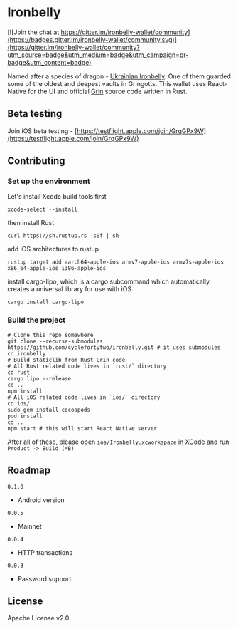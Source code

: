 # Ironbelly

[![Join the chat at https://gitter.im/ironbelly-wallet/community](https://badges.gitter.im/ironbelly-wallet/community.svg)](https://gitter.im/ironbelly-wallet/community?utm_source=badge&utm_medium=badge&utm_campaign=pr-badge&utm_content=badge)

Named after a species of dragon - [Ukrainian Ironbelly](http://harrypotter.wikia.com/wiki/Ukrainian_Ironbelly). One of them guarded some of the oldest and deepest vaults in Gringotts.
This wallet uses React-Native for the UI and official [Grin](https://github.com/mimblewimble/grin/) source code written in Rust.
## Beta testing
Join iOS beta testing - [https://testflight.apple.com/join/GrqGPx9W](https://testflight.apple.com/join/GrqGPx9W)
## Contributing
### Set up the environment

Let's install Xcode build tools first

`xcode-select --install`

then install Rust

`curl https://sh.rustup.rs -sSf | sh`

add iOS architectures to rustup

`rustup target add aarch64-apple-ios armv7-apple-ios armv7s-apple-ios x86_64-apple-ios i386-apple-ios`

install cargo-lipo, which is a cargo subcommand which automatically creates a universal library for use with iOS

`cargo install cargo-lipo`

### Build the project

```
# Clone this repo somewhere
git clone --recurse-submodules https://github.com/cyclefortytwo/ironbelly.git # it uses submodules
cd ironbelly
# Build staticlib from Rust Grin code
# All Rust related code lives in `rust/` directory
cd rust
cargo lipo --release
cd ..
npm install
# All iOS related code lives in `ios/` directory
cd ios/
sudo gem install cocoapods
pod install
cd ..
npm start # this will start React Native server
```

After all of these, please open `ios/Ironbelly.xcworkspace` in XCode and run `Product -> Build (⌘B)`

## Roadmap
`0.1.0`
* Android version

`0.0.5`
* Mainnet

`0.0.4`
* HTTP transactions

`0.0.3`
* Password support

## License

Apache License v2.0.
